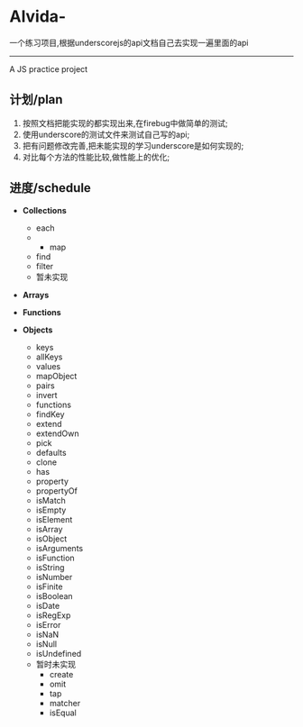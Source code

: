 # Alvida-
一个练习项目,根据underscorejs的api文档自己去实现一遍里面的api

--------------------
A JS practice project

## 计划/plan
1. 按照文档把能实现的都实现出来,在firebug中做简单的测试;
2. 使用underscore的测试文件来测试自己写的api;
3. 把有问题修改完善,把未能实现的学习underscore是如何实现的;
4. 对比每个方法的性能比较,做性能上的优化;

## 进度/schedule

- **Collections**
  - each
  - - map
  - find
  - filter
  - 暂未实现


- **Arrays**

- **Functions**

- **Objects**
  - keys
  - allKeys
  - values
  - mapObject
  - pairs
  - invert
  - functions
  - findKey
  - extend
  - extendOwn
  - pick
  - defaults
  - clone
  - has
  - property
  - propertyOf
  - isMatch
  - isEmpty
  - isElement
  - isArray
  - isObject
  - isArguments
  - isFunction
  - isString
  - isNumber
  - isFinite
  - isBoolean
  - isDate
  - isRegExp
  - isError
  - isNaN
  - isNull
  - isUndefined
  - 暂时未实现
    - create
    - omit
    - tap
    - matcher
    - isEqual

